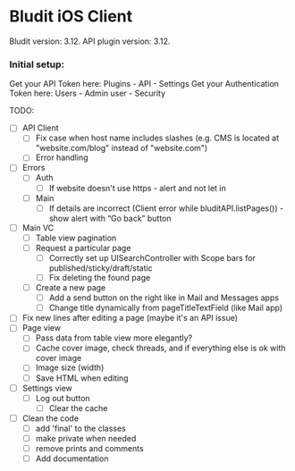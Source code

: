 #  Bludit iOS Client

Bludit version: 3.12. 
API plugin version: 3.12.

### Initial setup:
Get your API Token here:
Plugins - API - Settings
Get your Authentication Token here:
Users - Admin user - Security

TODO:
- [ ] API Client
    - [ ] Fix case when host name includes slashes (e.g. CMS is located at "website.com/blog" instead of "website.com")
    - [ ] Error handling
- [ ] Errors
    - [ ] Auth
        - [ ] If website doesn't use https - alert and not let in
    - [ ] Main
        - [ ] If details are incorrect (Client error while bluditAPI.listPages()) - show alert with “Go back” button
- [ ] Main VC
    - [ ] Table view pagination
    - [ ] Request a particular page
        - [ ] Correctly set up UISearchController with Scope bars for published/sticky/draft/static
        - [ ] Fix deleting the found page
    - [ ] Create a new page
        - [ ] Add a send button on the right like in Mail and Messages apps
        - [ ] Change title dynamically from pageTitleTextField (like Mail app)
- [ ] Fix new lines after editing a page (maybe it's an API issue)
- [ ] Page view
    - [ ] Pass data from table view more elegantly?
    - [ ] Cache cover image, check threads, and if everything else is ok with cover image
    - [ ] Image size (width)
    - [ ] Save HTML when editing
- [ ] Settings view
    - [ ] Log out button
        - [ ] Clear the cache
- [ ] Clean the code
    - [ ] add 'final' to the classes
    - [ ] make private when needed
    - [ ] remove prints and comments
    - [ ] Add documentation
